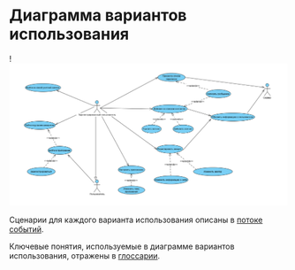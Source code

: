 # Диаграмма вариантов использования
! ![Диаграмма вариантов использования](../../../Images/System%20Design/Use%20Case.PNG)
  
  Сценарии для каждого варианта использования описаны в [потоке событий](../UseCase/Flow%20of%20Events.md).
  
  Ключевые понятия, используемые в диаграмме вариантов использования, отражены в [глоссарии](../UseCase/Glossarium.md). 
